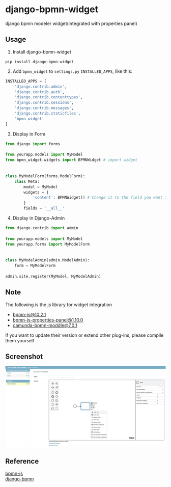 # django-bpmn-widget
django bpmn modeler widget(integrated with properties panel)

## Usage
1. Install django-bpmn-widget
```shell
pip install django-bpmn-widget
```
2. Add `bpmn_widget` to `settings.py` `INSTALLED_APPS`, like this:
```python
INSTALLED_APPS = [
    'django.contrib.admin',
    'django.contrib.auth',
    'django.contrib.contenttypes',
    'django.contrib.sessions',
    'django.contrib.messages',
    'django.contrib.staticfiles',
    'bpmn_widget'
]
```
3. Display in Form
```python
from django import forms

from yourapp.models import MyModel
from bpmn_widget.widgets import BPMNWidget # import widget


class MyModelForm(forms.ModelForm):
    class Meta:
        model = MyModel
        widgets = {
            'content': BPMNWidget() # Change it to the field you want to display
        }
        fields = '__all__'
```
4. Display in Django-Admin
```python
from django.contrib import admin

from yourapp.models import MyModel
from yourapp.forms import MyModelForm


class MyModelAdmin(admin.ModelAdmin):
    form = MyModelForm

admin.site.register(MyModel, MyModelAdmin)
```

## Note
The following is the js library for widget integration
- bpmn-js@10.2.1
- bpmn-js-properties-panel@1.10.0
- camunda-bpmn-moddle@7.0.1

If you want to update their version or extend other plug-ins, please compile them yourself

## Screenshot
![img.png](https://github.com/walirt/django-bpmn-widget/blob/main/screenshot/img.png?raw=true)


## Reference
[bpmn-js](https://github.com/bpmn-io/bpmn-js)  
[django-bpmn](https://github.com/jplobianco/django-bpmn)  
